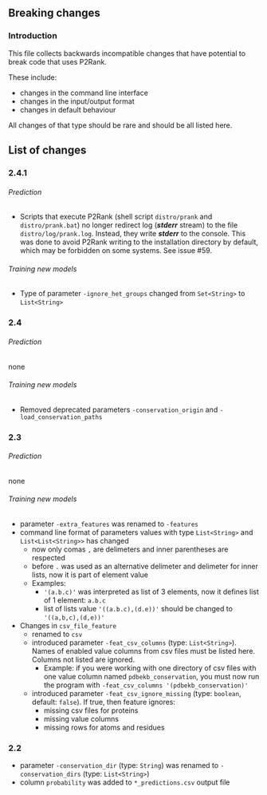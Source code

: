 
## Breaking changes

### Introduction

This file collects backwards incompatible changes that have potential to break code that uses P2Rank.

These include:

* changes in the command line interface 
* changes in the input/output format
* changes in default behaviour

All changes of that type should be rare and should be all listed here.

## List of changes



### 2.4.1

###### Prediction

* Scripts that execute P2Rank (shell script `distro/prank` and `distro/prank.bat`) no longer redirect log (***stderr*** stream) to the file `distro/log/prank.log`. 
  Instead, they write ***stderr*** to the console. This was done to avoid P2Rank writing to the installation directory by default, which may be forbidden on some systems.
  See issue #59.

###### Training new models

* Type of parameter `-ignore_het_groups` changed from `Set<String>` to `List<String>`
     


### 2.4

###### Prediction

none

###### Training new models

* Removed deprecated parameters `-conservation_origin` and `-load_conservation_paths` 

### 2.3

###### Prediction

none

###### Training new models

* parameter `-extra_features` was renamed to `-features` 
* command line format of parameters values with type `List<String>` and `List<List<String>>` has changed
    * now only comas `,` are delimeters and inner parentheses are respected 
    * before `.` was used as an alternative delimeter and delimeter for inner lists, now it is part of element value
    * Examples: 
        * `'(a.b.c)'` was interpreted as list of 3 elements, now it defines list of 1 element: `a.b.c`
        * list of lists value `'((a.b.c),(d.e))'` should be changed to `'((a,b,c),(d,e))'`
* Changes in `csv_file_feature`
    * renamed to `csv`
    * introduced parameter `-feat_csv_columns` (type: `List<String>`). 
        Names of enabled value columns from csv files must be listed here. 
        Columns not listed are ignored.
        * Example: if you were working with one directory of csv files with one value column named `pdbekb_conservation`, 
        you must now run the program with `-feat_csv_columns '(pdbekb_conservation)'` 
    * introduced parameter `-feat_csv_ignore_missing` (type: `boolean`, default: `false`). If true, then feature ignores:
        * missing csv files for proteins
        * missing value columns
        * missing rows for atoms and residues
      
    

### 2.2

* parameter `-conservation_dir` (type: `String`) was renamed to `-conservation_dirs` (type: `List<String>`)
* column `probability` was added to `*_predictions.csv` output file

